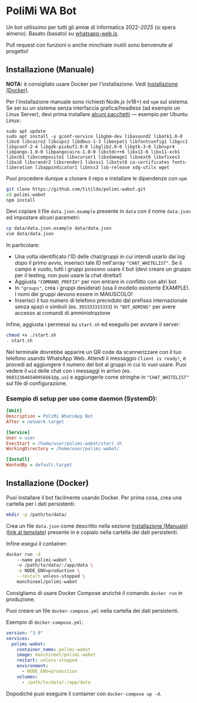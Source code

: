 # PoliMi WA Bot

Un bot *utilissimo* per tutti gli amiœ di Informatica 2022-*2025* (si spera almeno). Basato (basato) su [whatsapp-web.js](https://wwebjs.dev/).

Pull request con funzioni o anche minchiate inutili sono benvenute al progetto!

## Installazione (Manuale)

**NOTA:** è consigliato usare Docker per l'installazione. Vedi [Installazione (Docker)](#installazione-docker).

Per l'installazione manuale sono richiesti Node.js (v18+) ed `npm` sul sistema. Se sei su un sistema senza interfaccia grafica/headless (ad esempio un Linux Server), devi prima installare [alcuni pacchetti](https://wwebjs.dev/guide/#installation-on-no-gui-systems) — esempio per Ubuntu Linux:

```shell
sudo apt update
sudo apt install -y gconf-service libgbm-dev libasound2 libatk1.0-0 libc6 libcairo2 libcups2 libdbus-1-3 libexpat1 libfontconfig1 libgcc1 libgconf-2-4 libgdk-pixbuf2.0-0 libglib2.0-0 libgtk-3-0 libnspr4 libpango-1.0-0 libpangocairo-1.0-0 libstdc++6 libx11-6 libx11-xcb1 libxcb1 libxcomposite1 libxcursor1 libxdamage1 libxext6 libxfixes3 libxi6 libxrandr2 libxrender1 libxss1 libxtst6 ca-certificates fonts-liberation libappindicator1 libnss3 lsb-release xdg-utils wget
```

Puoi procedere dunque a clonare il repo e installare le dipendenze con `npm`

```sh
git clone https://github.com/titilda/polimi-wabot.git
cd polimi-wabot
npm install
```

Devi copiare il file `data.json.example` presente in `data` con il nome `data.json` ed impostare alcuni parametri:

```sh
cp data/data.json.example data/data.json
vim data/data.json
```

In particolare:
  * Una volta identificato l'ID delle chat/gruppi in cui intendi usarlo dai log dopo il primo avvio, inserisci tale ID nell'array `"CHAT_WHITELIST"`. Se il campo è vuoto, tutti i gruppi possono usare il bot (devi creare un gruppo per il testing, non puoi usare la chat diretta!)
  * Aggiusta `"COMMAND_PREFIX"` per non entrare in conflitto con altri bot
  * In `"groups"`, crea i gruppi desiderati (usa il modello esistente EXAMPLE). I nomi dei gruppi devono essere in MAIUSCOLO!
  * Inserisci il tuo numero di telefono preceduto dal prefisso internazionale senza spazi o simboli (es. `393333333333`) in `"BOT_ADMINS"` per avere accesso ai comandi di amministrazione

Infine, aggiusta i permessi su `start.sh` ed eseguilo per avviare il server:

```sh
chmod +x ./start.sh
. start.sh
```

Nel terminale dovrebbe apparire un QR code da scannerizzare con il tuo telefono usando WhatsApp Web. Attendi il messaggio `Client is ready!`, e procedi ad aggiungere il numero del bot ai gruppi in cui lo vuoi usare. Puoi vedere il `wid` delle chat con i messaggi in arrivo (es. `960323646540956661@g.us`) e aggiungerle come stringhe in `"CHAT_WHITELIST"` sul file di configurazione.

### Esempio di setup per uso come daemon (SystemD):

```ini
[Unit]
Description = PoliMi WhatsApp Bot
After = network.target

[Service]
User = user
ExecStart = /home/user/polimi-wabot/start.sh
WorkingDirectory = /home/user/polimi-wabot/

[Install]
WantedBy = default.target
```

## Installazione (Docker)

Puoi installare il bot facilmente usando Docker. Per prima cosa, crea una cartella per i dati persistenti:

```sh
mkdir -p /path/to/data/
```

Crea un file `data.json` come descritto nella sezione [Installazione (Manuale)](#installazione-manuale) ([link al template](data/data.json.example)) presente in e copialo nella cartella dei dati persistenti.

Infine esegui il container:

```sh
docker run -d
    --name polimi-wabot \ 
    -v /path/to/data/:/app/data \
    -e NODE_ENV=production \
    --restart unless-stopped \
    manchineel/polimi-wabot
```

Consigliamo di usare Docker Compose anziché il comando `docker run` in produzione.

Puoi creare un file `docker-compose.yml` nella cartella dei dati persistenti.

Esempio di `docker-compose.yml`:
```yaml
version: "3.9"
services:
  polimi-wabot:
    container_name: polimi-wabot
    image: manchineel/polimi-wabot
    restart: unless-stopped
    environment:
      - NODE_ENV=production
    volumes:
      - /path/to/data/:/app/data
```

Dopodiché puoi eseguire il container con `docker-compose up -d`.